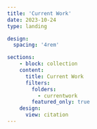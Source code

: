 ```yaml
---
title: 'Current Work'
date: 2023-10-24
type: landing

design:
  spacing: '4rem'

sections:
    - block: collection
    content:
      title: Current Work
      filters:
        folders:
          - currentwork
        featured_only: true
    design:
      view: citation
---
```

